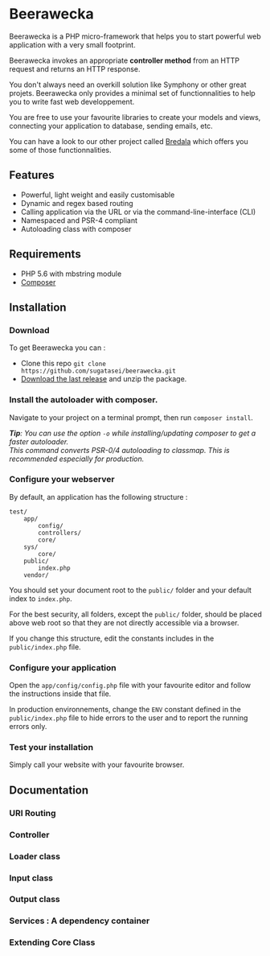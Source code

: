 # Beerawecka

Beerawecka is a PHP micro-framework that helps you to start powerful
web application with a very small footprint.

Beerawecka invokes an appropriate **controller method** from an HTTP request
and returns an HTTP response.

You don't always need an overkill solution like Symphony or other great projets.
Beerawecka only provides a minimal set of functionnalities to help you to write
fast web developpement.

You are free to use your favourite libraries to create your models and views, 
connecting your application to database, sending emails, etc.

You can have a look to our other project called
[Bredala](https://github.com/sugatasei/bredala) which offers you some of
those functionnalities.

## Features

- Powerful, light weight and easily customisable
- Dynamic and regex based routing
- Calling application via the URL or via the command-line-interface (CLI)
- Namespaced and PSR-4 compliant
- Autoloading class with composer

## Requirements

- PHP 5.6 with mbstring module
- [Composer](https://getcomposer.org/)

## Installation

### Download

To get Beerawecka you can :

- Clone this repo `git clone https://github.com/sugatasei/beerawecka.git`
- [Download the last release](https://github.com/sugatasei/beerawecka/archive/master.zip) and unzip the package.

### Install the autoloader with composer.

Navigate to your project on a terminal prompt, then run `composer install`.

*__Tip__: You can use the option `-o` while installing/updating composer to get a faster autoloader.*    
*This command converts PSR-0/4 autoloading to classmap. This is recommended especially for production.*

### Configure your webserver 

By default, an application has the following structure :

    test/
        app/
            config/
            controllers/
            core/
        sys/
            core/
        public/
            index.php
        vendor/

You should set your document root to the `public/` folder and your default index to `index.php`.

For the best security, all folders, except the `public/` folder,
should be placed above web root so that they are not directly accessible via a browser.

If you change this structure, edit the constants includes in the `public/index.php` file.

### Configure your application

Open the `app/config/config.php` file with your favourite editor and follow
the instructions inside that file.

In production environnements, change the `ENV` constant defined
in the `public/index.php` file to hide errors to the user and to report
the running errors only.

### Test your installation

Simply call your website with your favourite browser.

## Documentation

### URI Routing

### Controller

### Loader class

### Input class

### Output class

### Services : A dependency container

### Extending Core Class

